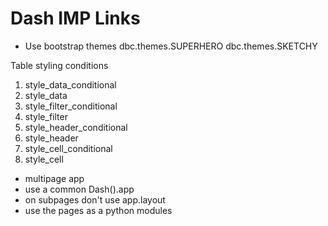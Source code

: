 # Dash IMP Links


- Use bootstrap themes
dbc.themes.SUPERHERO
dbc.themes.SKETCHY

Table styling conditions
1. style_data_conditional
2. style_data
3. style_filter_conditional
4. style_filter
5. style_header_conditional
6. style_header
7. style_cell_conditional
8. style_cell



- multipage app
- use a common Dash().app
- on subpages don't use app.layout
- use the pages as a python modules